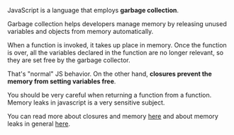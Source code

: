 
JavaScript is a language that employs **garbage collection**.

Garbage collection helps developers manage memory by releasing unused variables and objects from memory automatically.

  

When a function is invoked, it takes up place in memory. Once the function is over, all the variables declared in the function are no longer relevant, so they are set free by the garbage collector.

  

That's "normal" JS behavior. On the other hand, **closures prevent the memory from setting variables free**.

You should be very careful when returning a function from a function. Memory leaks in javascript is a very sensitive subject.

  

You can read more about closures and memory [here](https://developer.mozilla.org/en-US/docs/Web/JavaScript/Memory_Management) and about memory leaks in general [here](https://medium.com/preezma/memory-leaks-in-javascript-and-how-to-avoid-them-63916a02f68).